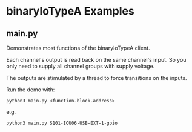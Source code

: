 # binaryIoTypeA Examples

## main.py

Demonstrates most functions of the binaryIoTypeA client.

Each channel's output is read back on the same channel's input. So you only need to supply all channel groups with supply voltage.

The outputs are stimulated by a thread to force transitions on the inputs.

Run the demo with:

```
python3 main.py <function-block-address>
```
e.g.
```
python3 main.py S101-IOU06-USB-EXT-1-gpio
```

